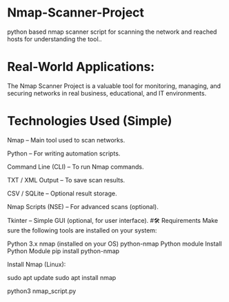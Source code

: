 # Nmap-Scanner-Project
python based nmap scanner script for scanning the network and reached hosts for understanding the tool..
#  Real-World Applications:
The Nmap Scanner Project is a valuable tool for monitoring, managing, and securing networks in real business, educational, and IT environments.
# Technologies Used (Simple)
Nmap – Main tool used to scan networks.

Python – For writing automation scripts.

Command Line (CLI) – To run Nmap commands.

TXT / XML Output – To save scan results.

CSV / SQLite – Optional result storage.

Nmap Scripts (NSE) – For advanced scans (optional).

Tkinter – Simple GUI (optional, for user interface).
#🛠️ Requirements
Make sure the following tools are installed on your system:

Python 3.x
nmap (installed on your OS)
python-nmap Python module
Install Python Module
pip install python-nmap

Install Nmap (Linux):

sudo apt update
sudo apt install nmap

python3 nmap_script.py
